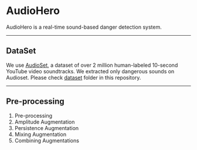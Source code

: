 # AudioHero
AudioHero is a real-time sound-based danger detection system.

----
## DataSet
We use [AudioSet](https://research.google.com/audioset/), a dataset of over 2 million human-labeled 10-second YouTube video soundtracks. We extracted only dangerous sounds on Audioset. Please check [dataset](https://github.com/daehwa/AudioHero/tree/master/dataset) folder in this repository.

----
## Pre-processing
1. Pre-processing
2. Amplitude Augmentation
3. Persistence Augmentation
4. Mixing Augmentation
5. Combining Augmentations
